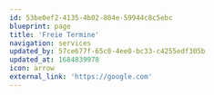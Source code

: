 ```yaml
---
id: 53be0ef2-4135-4b02-804e-59944c8c5ebc
blueprint: page
title: 'Freie Termine'
navigation: services
updated_by: 57ce677f-65c0-4ee0-bc33-c4255edf305b
updated_at: 1684839978
icon: arrow
external_link: 'https://google.com'
---
```

